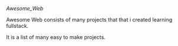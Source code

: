 *Awesome_Web*

Awesome Web consists of many projects that that i created learning fullstack.

It is a list of many easy to make projects.

